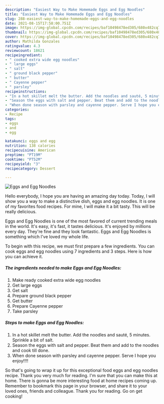 ```yaml
---
description: "Easiest Way to Make Homemade Eggs and Egg Noodles"
title: "Easiest Way to Make Homemade Eggs and Egg Noodles"
slug: 288-easiest-way-to-make-homemade-eggs-and-egg-noodles
date: 2021-08-15T17:58:00.751Z
image: https://img-global.cpcdn.com/recipes/baf10498478ed305/680x482cq70/eggs-and-egg-noodles-recipe-main-photo.jpg
thumbnail: https://img-global.cpcdn.com/recipes/baf10498478ed305/680x482cq70/eggs-and-egg-noodles-recipe-main-photo.jpg
cover: https://img-global.cpcdn.com/recipes/baf10498478ed305/680x482cq70/eggs-and-egg-noodles-recipe-main-photo.jpg
author: Mathilda Gonzales
ratingvalue: 4.3
reviewcount: 18621
recipeingredient:
- " cooked extra wide egg noodles"
- " large eggs"
- " salt"
- " ground black pepper"
- " butter"
- " Cayenne pepper"
- " parsley"
recipeinstructions:
- "In a hot skillet melt the butter. Add the noodles and sauté, 5 minutes. Sprinkle a bit of salt."
- "Season the eggs with salt and pepper. Beat them and add to the noodles and cook till done."
- "When done season with parsley and cayenne pepper. Serve I hope you enjoy!!!!"
categories:
- Recipe
tags:
- eggs
- and
- egg

katakunci: eggs and egg 
nutrition: 138 calories
recipecuisine: American
preptime: "PT19M"
cooktime: "PT52M"
recipeyield: "3"
recipecategory: Dessert

---
```



![Eggs and Egg Noodles](https://img-global.cpcdn.com/recipes/baf10498478ed305/680x482cq70/eggs-and-egg-noodles-recipe-main-photo.jpg)

Hello everybody, I hope you are having an amazing day today. Today, I will show you a way to make a distinctive dish, eggs and egg noodles. It is one of my favorites food recipes. For mine, I will make it a bit tasty. This will be really delicious.



Eggs and Egg Noodles is one of the most favored of current trending meals in the world. It's easy, it's fast, it tastes delicious. It's enjoyed by millions every day. They're fine and they look fantastic. Eggs and Egg Noodles is something which I've loved my whole life.


To begin with this recipe, we must first prepare a few ingredients. You can cook eggs and egg noodles using 7 ingredients and 3 steps. Here is how you can achieve it.

<!--inarticleads1-->

##### The ingredients needed to make Eggs and Egg Noodles:

1. Make ready  cooked extra wide egg noodles
1. Get  large eggs
1. Get  salt
1. Prepare  ground black pepper
1. Get  butter
1. Prepare  Cayenne pepper
1. Take  parsley




<!--inarticleads2-->

##### Steps to make Eggs and Egg Noodles:

1. In a hot skillet melt the butter. Add the noodles and sauté, 5 minutes. Sprinkle a bit of salt.
1. Season the eggs with salt and pepper. Beat them and add to the noodles and cook till done.
1. When done season with parsley and cayenne pepper. Serve I hope you enjoy!!!!




So that's going to wrap it up for this exceptional food eggs and egg noodles recipe. Thank you very much for reading. I'm sure that you can make this at home. There is gonna be more interesting food at home recipes coming up. Remember to bookmark this page in your browser, and share it to your loved ones, friends and colleague. Thank you for reading. Go on get cooking!
